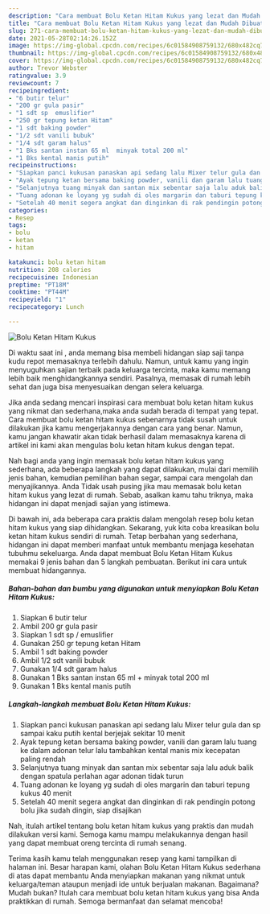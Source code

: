 ```yaml
---
description: "Cara membuat Bolu Ketan Hitam Kukus yang lezat dan Mudah Dibuat"
title: "Cara membuat Bolu Ketan Hitam Kukus yang lezat dan Mudah Dibuat"
slug: 271-cara-membuat-bolu-ketan-hitam-kukus-yang-lezat-dan-mudah-dibuat
date: 2021-05-28T02:14:26.152Z
image: https://img-global.cpcdn.com/recipes/6c01584908759132/680x482cq70/bolu-ketan-hitam-kukus-foto-resep-utama.jpg
thumbnail: https://img-global.cpcdn.com/recipes/6c01584908759132/680x482cq70/bolu-ketan-hitam-kukus-foto-resep-utama.jpg
cover: https://img-global.cpcdn.com/recipes/6c01584908759132/680x482cq70/bolu-ketan-hitam-kukus-foto-resep-utama.jpg
author: Trevor Webster
ratingvalue: 3.9
reviewcount: 7
recipeingredient:
- "6 butir telur"
- "200 gr gula pasir"
- "1 sdt sp  emuslifier"
- "250 gr tepung ketan Hitam"
- "1 sdt baking powder"
- "1/2 sdt vanili bubuk"
- "1/4 sdt garam halus"
- "1 Bks santan instan 65 ml  minyak total 200 ml"
- "1 Bks kental manis putih"
recipeinstructions:
- "Siapkan panci kukusan panaskan api sedang lalu Mixer telur gula dan sp sampai kaku putih kental berjejak sekitar 10 menit"
- "Ayak tepung ketan bersama baking powder, vanili dan garam lalu tuang ke dalam adonan telur lalu tambahkan kental manis mix kecepatan paling rendah"
- "Selanjutnya tuang minyak dan santan mix sebentar saja lalu aduk balik dengan spatula perlahan agar adonan tidak turun"
- "Tuang adonan ke loyang yg sudah di oles margarin dan taburi tepung kukus 40 menit"
- "Setelah 40 menit segera angkat dan dinginkan di rak pendingin potong bolu jika sudah dingin, siap disajikan"
categories:
- Resep
tags:
- bolu
- ketan
- hitam

katakunci: bolu ketan hitam 
nutrition: 208 calories
recipecuisine: Indonesian
preptime: "PT18M"
cooktime: "PT44M"
recipeyield: "1"
recipecategory: Lunch

---
```



![Bolu Ketan Hitam Kukus](https://img-global.cpcdn.com/recipes/6c01584908759132/680x482cq70/bolu-ketan-hitam-kukus-foto-resep-utama.jpg)

Di waktu  saat ini , anda memang bisa membeli hidangan siap saji tanpa kudu repot memasaknya terlebih dahulu. Namun, untuk kamu yang ingin menyuguhkan sajian terbaik pada keluarga tercinta, maka kamu memang lebih baik menghidangkannya sendiri. Pasalnya, memasak di rumah lebih sehat dan juga bisa menyesuaikan dengan selera keluarga.

Jika anda sedang mencari inspirasi cara membuat bolu ketan hitam kukus yang nikmat dan sederhana,maka anda sudah berada di tempat yang tepat. Cara membuat bolu ketan hitam kukus  sebenarnya tidak susah untuk dilakukan jika kamu mengerjakannya dengan cara yang benar. Namun, kamu jangan khawatir akan tidak berhasil dalam memasaknya 
karena di artikel ini kami akan mengulas bolu ketan hitam kukus dengan tepat.  



Nah bagi anda yang ingin memasak bolu ketan hitam kukus yang sederhana, ada beberapa langkah yang dapat dilakukan, mulai dari memilih jenis bahan, kemudian pemilihan bahan segar, sampai cara mengolah dan menyajikannya. Anda Tidak usah pusing jika mau memasak bolu ketan hitam kukus yang lezat di rumah. Sebab, asalkan kamu  tahu triknya, maka hidangan ini dapat menjadi sajian yang istimewa.

Di bawah ini, ada beberapa cara praktis  dalam mengolah resep bolu ketan hitam kukus yang siap dihidangkan. Sekarang, yuk kita coba kreasikan bolu ketan hitam kukus sendiri di rumah. Tetap berbahan yang sederhana, hidangan ini dapat memberi manfaat untuk membantu menjaga kesehatan tubuhmu sekeluarga. Anda dapat membuat Bolu Ketan Hitam Kukus memakai 9 jenis bahan dan 5 langkah pembuatan. Berikut ini cara untuk membuat hidangannya.

<!--inarticleads1-->

##### Bahan-bahan dan bumbu yang digunakan untuk menyiapkan Bolu Ketan Hitam Kukus:

1. Siapkan 6 butir telur
1. Ambil 200 gr gula pasir
1. Siapkan 1 sdt sp / emuslifier
1. Gunakan 250 gr tepung ketan Hitam
1. Ambil 1 sdt baking powder
1. Ambil 1/2 sdt vanili bubuk
1. Gunakan 1/4 sdt garam halus
1. Gunakan 1 Bks santan instan 65 ml + minyak total 200 ml
1. Gunakan 1 Bks kental manis putih




<!--inarticleads2-->

##### Langkah-langkah membuat Bolu Ketan Hitam Kukus:

1. Siapkan panci kukusan panaskan api sedang lalu Mixer telur gula dan sp sampai kaku putih kental berjejak sekitar 10 menit
1. Ayak tepung ketan bersama baking powder, vanili dan garam lalu tuang ke dalam adonan telur lalu tambahkan kental manis mix kecepatan paling rendah
1. Selanjutnya tuang minyak dan santan mix sebentar saja lalu aduk balik dengan spatula perlahan agar adonan tidak turun
1. Tuang adonan ke loyang yg sudah di oles margarin dan taburi tepung kukus 40 menit
1. Setelah 40 menit segera angkat dan dinginkan di rak pendingin potong bolu jika sudah dingin, siap disajikan




Nah, itulah artikel tentang  bolu ketan hitam kukus  yang praktis dan mudah dilakukan versi kami. Semoga kamu mampu melakukannya dengan hasil yang dapat membuat oreng tercinta di rumah senang. 

Terima kasih kamu telah menggunakan resep yang kami tampilkan di halaman ini. Besar harapan kami, olahan  Bolu Ketan Hitam Kukus sederhana di atas dapat membantu Anda menyiapkan makanan yang nikmat untuk keluarga/teman ataupun menjadi ide untuk berjualan makanan. Bagaimana? Mudah bukan? Itulah cara membuat bolu ketan hitam kukus yang bisa Anda praktikkan di rumah. Semoga bermanfaat dan selamat mencoba!

